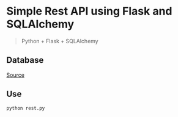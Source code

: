# Simple Rest API using Flask and SQLAlchemy

> Python + Flask + SQLAlchemy

## Database

[Source](https://www.sqlitetutorial.net/sqlite-sample-database/)

## Use

```bash
python rest.py
```
